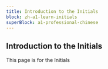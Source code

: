 ```yaml
---
title: Introduction to the Initials
block: zh-a1-learn-initials
superBlock: a1-professional-chinese
---
```


## Introduction to the Initials

This page is for the Initials
